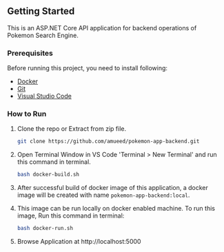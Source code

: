 <!-- GETTING STARTED -->

## Getting Started

This is an ASP.NET Core API application for backend operations of Pokemon Search Engine.

### Prerequisites

Before running this project, you need to install following:

- [Docker](https://www.docker.com/products/docker-desktop)
- [Git](https://git-scm.com/downloads)
- [Visual Studio Code](https://code.visualstudio.com/download)

### How to Run

1. Clone the repo or Extract from zip file.
   ```sh
   git clone https://github.com/amueed/pokemon-app-backend.git
   ```
2. Open Terminal Window in VS Code 'Terminal > New Terminal' and run this command in terminal.
   ```sh
   bash docker-build.sh
   ```
3. After successful build of docker image of this application, a docker image will be created with name `pokemon-app-backend:local`.

4. This image can be run locally on docker enabled machine. To run this image, Run this command in terminal:

   ```sh
   bash docker-run.sh
   ```

5. Browse Application at http://localhost:5000
